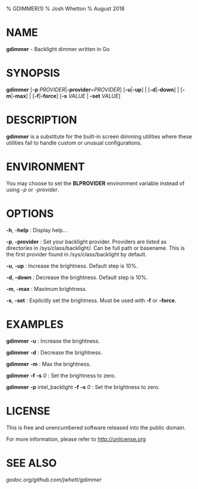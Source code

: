 % GDIMMER(1)
% Josh Whetton
% August 2018


# NAME

**gdimmer** - Backlight dimmer written in Go


# SYNOPSIS

**gdimmer** [**-p** *PROVIDER*|**-provider**=*PROVIDER*] [**-u**|**-up**] | [**-d**|**-down**] | [**-m**|**-max**] | [**-f**|**-force**] [**-s** *VALUE* | **-set** *VALUE*]


# DESCRIPTION

**gdimmer** is a substitute for the built-in screen dimming utilities where these
utilities fail to handle custom or unusual configurations.


# ENVIRONMENT

You may choose to set the **BLPROVIDER** environment variable instead of using *-p* or *-provider*.


# OPTIONS

**-h**, **-help**
:	Display help...

**-p**, **-provider**
:	Set your backlight provider. Providers are listed as directories in /sys/class/backlight/. Can be full path or basename. This is the first provider found in /sys/class/backlight by default.

**-u**, **-up**
:	Increase the brightness. Default step is 10%.

**-d**, **-down**
:	Decrease the brightness. Default step is 10%.

**-m**, **-max**
:	Maximum brightness.

**-s**, **-set**
:	Explicitly set the brightness. Must be used with **-f** or **-force**.


# EXAMPLES

**gdimmer** **-u**
:	Increase the brightness.

**gdimmer** **-d**
:	Decrease the brightness.

**gdimmer** **-m**
:	Max the brightness.

**gdimmer** **-f** **-s** *0*
:	Set the brightness to zero.

**gdimmer** **-p** intel_backlight **-f** **-s** *0*
:	Set the brightness to zero.

# LICENSE

This is free and unencumbered software released into the public domain.

For more information, please refer to <http://unlicense.org>

# SEE ALSO

*godoc.org/github.com/jwhett/gdimmer*
